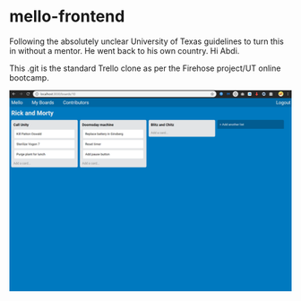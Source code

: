 # mello-frontend

Following the absolutely unclear University of Texas guidelines to turn this in without a mentor.  He went back to his own country. Hi Abdi.

This .git is the standard Trello clone as per the Firehose project/UT online bootcamp.

![mello-frontend](/latest.png)
